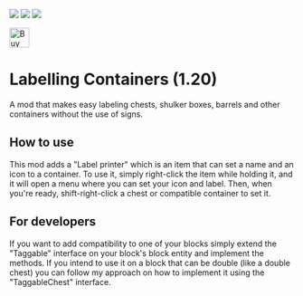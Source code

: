 ![](https://img.shields.io/badge/modloader-fabric-brightgreen) ![](https://img.shields.io/badge/environment-client%20%2F%20server-yellow) ![](https://img.shields.io/badge/license-MIT-blue)

<a href='https://ko-fi.com/infinituum' target='_blank'><img height=35 src='https://uploads-ssl.webflow.com/5c14e387dab576fe667689cf/61e11d430afb112ea33c3aa5_Button-1-p-500.png' alt='Buy Me a Coffee at ko-fi.com' /></a>

# Labelling Containers (1.20)

A mod that makes easy labeling chests, shulker boxes, barrels and other containers without the use of signs.

## How to use

This mod adds a "Label printer" which is an item that can set a name and an icon to a container. To use it, simply right-click the item while holding it, and it will open a menu where you can set your icon and label. Then, when you're ready, shift-right-click a chest or compatible container to set it.

## For developers

If you want to add compatibility to one of your blocks simply extend the "Taggable" interface on your block's block entity and implement the methods. If you intend to use it on a block that can be double (like a double chest) you can follow my approach on how to implement it using the "TaggableChest" interface.
